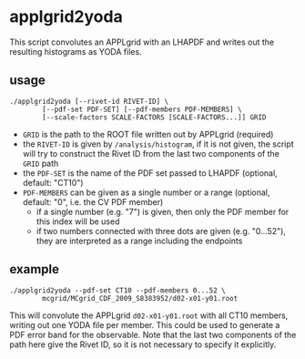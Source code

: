 # applgrid2yoda
This script convolutes an APPLgrid with an LHAPDF and writes out the resulting histograms as YODA files.

## usage

```
./applgrid2yoda [--rivet-id RIVET-ID] \
        [--pdf-set PDF-SET] [--pdf-members PDF-MEMBERS] \
        [--scale-factors SCALE-FACTORS [SCALE-FACTORS...]] GRID
```

- `GRID` is the path to the ROOT file written out by APPLgrid (required)
- the `RIVET-ID` is given by `/analysis/histogram`, if it is not given, the script will try to construct the Rivet ID from the last two components of the `GRID` path
- the `PDF-SET` is the name of the PDF set passed to LHAPDF (optional, default: "CT10")
- `PDF-MEMBERS` can be given as a single number or a range (optional, default: "0", i.e. the CV PDF member)
    - if a single number (e.g. "7") is given, then only the PDF member for this index will be used
    - if two numbers connected with three dots are given (e.g. "0...52"), they are interpreted as a range including the endpoints
    
## example

```
./applgrid2yoda --pdf-set CT10 --pdf-members 0...52 \
        mcgrid/MCgrid_CDF_2009_S8383952/d02-x01-y01.root
```

This will convolute the APPLgrid `d02-x01-y01.root` with all CT10 members, writing out one YODA file per member.
This could be used to generate a PDF error band for the observable.
Note that the last two components of the path here give the Rivet ID, so it is not necessary to specify it explicitly.
